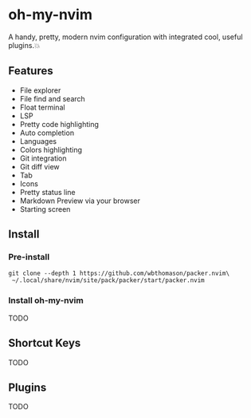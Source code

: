 # oh-my-nvim

A handy, pretty, modern nvim configuration with integrated cool, useful plugins.💥

## Features

* File explorer
* File find and search
* Float terminal
* LSP
* Pretty code highlighting
* Auto completion
* Languages
* Colors highlighting
* Git integration
* Git diff view
* Tab
* Icons
* Pretty status line
* Markdown Preview via your browser
* Starting screen

## Install

### Pre-install

```
git clone --depth 1 https://github.com/wbthomason/packer.nvim\
 ~/.local/share/nvim/site/pack/packer/start/packer.nvim
```

### Install oh-my-nvim

TODO

## Shortcut Keys

TODO

## Plugins

TODO
